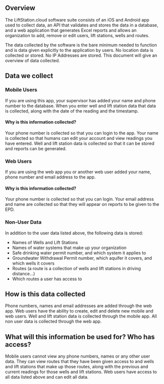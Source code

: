 ## Overview

The LiftStation.cloud software suite consists of an iOS and Android app used to collect data, an API that validates and stores the data in a database, and a web application that generates Excel reports and allows an organization to add, remove or edit users, lift stations, wells and routes. 

The data collected by the software is the bare minimum needed to function and is data given explicitly to the application by users. No location data is collected or stored. No IP Addresses are stored. This document will give an overview of data collected.

## Data we collect
### Mobile Users
If you are using this app, your supervisor has added your name and phone number to the database. When you enter well and lift station data that data is collected, along with the date of the reading and the timestamp.

#### Why is this information collected?
Your phone number is collected so that you can login to the app. Your name is collected so that humans can edit your account and view readings you have entered. Well and lift station data is collected so that it can be stored and reports can be generated. 

### Web Users
If you are using the web app you or another web user added your name, phone number and email address to the app. 

#### Why is this information collected?
Your phone number is collected so that you can login. Your email address and name are collected so that they will appear on reports to be given to the EPD.

### Non-User Data
In addition to the user data listed above, the following data is stored: 
- Names of Wells and Lift Stations
- Names of water systems that make up your organization
- Safe drinking water permit number, and which system it applies to
- Groundwater Withdrawal Permit number, which aquifer it covers, and which wells it covers
- Routes (a route is a collection of wells and lift stations in driving distance...)
- Which routes a user has access to

## How is this data collected
Phone numbers, names and email addresses are added through the web app. Web users have the ability to create, edit and delete new mobile and web users. Well and lift station data is collected through the mobile app. All non user data is collected through the web app.

## What will this information be used for? Who has access?
Mobile users cannot view any phone numbers, names or any other user data. They can view routes that they have been given access to and wells and lift stations that make up those routes, along with the previous and current readings for those wells and lift stations. Web users have access to all data listed above and can edit all data.
